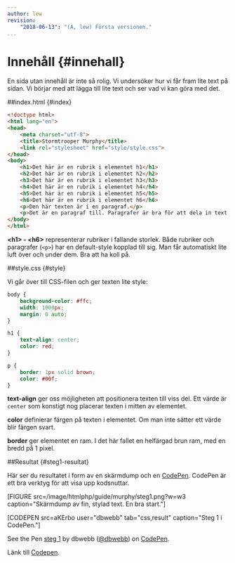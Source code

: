 ```yaml
---
author: lew
revision:
    "2018-06-13": "(A, lew) Första versionen."
...
```

Innehåll {#innehall}
=======================

En sida utan innehåll är inte så rolig. Vi undersöker hur vi får fram lite text på sidan. Vi börjar med att lägga till lite text och ser vad vi kan göra med det.



##index.html {#index}

```html
<!doctype html>
<html lang="en">
<head>
    <meta charset="utf-8">
    <title>Stormtrooper Murphy</title>
    <link rel="stylesheet" href="style/style.css">
</head>
<body>
    <h1>Det här är en rubrik i elementet h1</h1>
    <h2>Det här är en rubrik i elementet h2</h2>
    <h3>Det här är en rubrik i elementet h3</h3>
    <h4>Det här är en rubrik i elementet h4</h4>
    <h5>Det här är en rubrik i elementet h5</h5>
    <h6>Det här är en rubrik i elementet h6</h6>
    <p>Den här texten är i en paragraf.</p>
    <p>Det är en paragraf till. Paragrafer är bra för att dela in text i stycken.</p>
</body>
</html>
```

**&lt;h1&gt; - &lt;h6&gt;** representerar rubriker i fallande storlek. Både rubriker och paragrafer (`<p>`) har en default-style kopplad till sig. Man får automatiskt lite luft över och under dem. Bra att ha koll på.



##style.css {#style}

Vi går över till CSS-filen och ger texten lite style:

```css
body {
    background-color: #ffc;
    width: 1000px;
    margin: 0 auto;
}

h1 {
    text-align: center;
    color: red;
}

p {
    border: 1px solid brown;
    color: #00f;
}
```

**text-align** ger oss möjligheten att positionera texten till viss del. Ett värde är `center` som konstigt nog placerar texten i mitten av elementet.  

**color** definierar färgen på texten i elementet. Om man inte sätter ett värde blir färgen svart.

**border** ger elementet en ram. I det här fallet en helfärgad brun ram, med en bredd på 1 pixel.


##Resultat {#steg1-resultat}

Här ser du resultatet i form av en skärmdump och en [CodePen](https://codepen.io). CodePen är ett bra verktyg för att visa upp kodsnuttar.

[FIGURE src=/image/htmlphp/guide/murphy/steg1.png?w=w3 caption="Skärmdump av fin, stylad text. En bra start."]

[CODEPEN src=aKErbo user="dbwebb" tab="css,result" caption="Steg 1 i CodePen."]

<p data-height="265" data-theme-id="0" data-slug-hash="aKErbo" data-default-tab="css,result" data-user="dbwebb" data-embed-version="2" data-pen-title="steg 1" class="codepen">See the Pen <a href="https://codepen.io/dbwebb/pen/aKErbo/">steg 1</a> by dbwebb (<a href="https://codepen.io/dbwebb">@dbwebb</a>) on <a href="https://codepen.io">CodePen</a>.</p>
<script async src="https://static.codepen.io/assets/embed/ei.js"></script>

Länk till [Codepen](https://codepen.io/dbwebb/pen/aKErbo).
